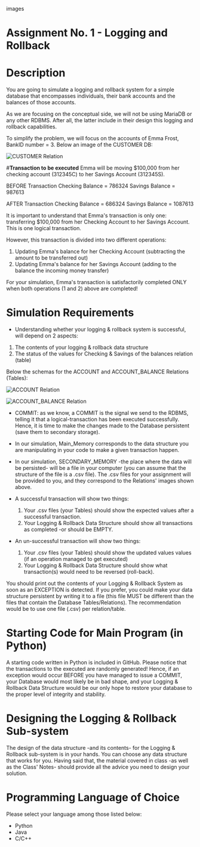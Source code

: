 images
# **Assignment No. 1 - Logging and Rollback**

# **Description**
You are going to simulate a logging and rollback system for a simple database that encompasses individuals, their bank accounts and the balances of those accounts.

As we are focusing on the conceptual side, we will not be using MariaDB or any other RDBMS. After all, the latter include in their design this logging and rollback capabilities.

To simplify the problem, we will focus on the accounts of Emma Frost, BankID number = 3. Below an image of the CUSTOMER DB:

![CUSTOMER Relation](https://MRU-COMP4522-Assignments.git/images/customer.png)

#**Transaction to be executed**
Emma will be moving $100,000 from her checking account (312345C) to her Savings Account (312345S).

BEFORE Transaction
Checking Balance = 786324
Savings Balance = 987613

AFTER Transaction
Checking Balance = 686324
Savings Balance = 1087613

It is important to understand that Emma's transaction is only one: transferring $100,000 from her Checking Account to her Savings Account. This is one logical transaction.

However, this transaction is divided into two different operations:
1. Updating Emma's balance for her Checking Account (subtracting the amount to be transferred out)
2. Updating Emma's balance for her Savings Account (adding to the balance the incoming money transfer)

For your simulation, Emma's transaction is satisfactorily completed ONLY when both operations (1 and 2) above are completed!

# **Simulation Requirements**
- Understanding whether your logging & rollback system is successful, will depend on 2 aspects:
1. The contents of your logging & rollback data structure
2. The status of the values for Checking & Savings of the balances relation (table)

Below the schemas for the ACCOUNT and ACCOUNT_BALANCE Relations (Tables):

![ACCOUNT Relation](https://assignment-1/images/account.png)

![ACCOUNT_BALANCE Relation](https://assignment-1/images/account_balance.png)

- COMMIT: as we know, a COMMIT is the signal we send to the RDBMS, telling it that a logical-transaction has been executed successfully. Hence, it is time to make the changes made to the Database persistent (save them to secondary storage).

- In our simulation, Main_Memory corresponds to the data structure you are manipulating in your code to make a given  transaction happen.

- In our simulation, SECONDARY_MEMORY -the place where the data will be persisted- will be a file in your computer (you can assume that the structure of the file is a .csv file). The .csv files for your assignment will be provided to you, and they correspond to the Relations' images shown above.

- A successful transaction will show two things:
   1. Your .csv files (your Tables) should show the expected values after a successful transaction.
   2. Your Logging & Rollback Data Structure should show all transactions as completed -or should be EMPTY.

- An un-successful transaction will show two things:
   1. Your .csv files (your Tables) should show the updated values values (if an operation managed to get executed)
   2. Your Logging & Rollback Data Structure should show what transaction(s) would need to be reversed (roll-back).

You should print out the contents of your Logging & Rollback System as soon as an EXCEPTION is detected. If you prefer, you could make your data structure persistent by writing it to a file (this file MUST be different than the files that contain the Database Tables/Relations). The recommendation would be to use one file (.csv) per relation/table.

# **Starting Code for Main Program (in Python)**
A starting code written in Python is included in GitHub. Please notice that the transactions to the executed are randomly generated! Hence, if an exception would occur BEFORE you have managed to issue a COMMIT, your Database would most likely be in bad shape, and your Logging & Rollback Data Structure would be our only hope to restore your database to the proper level of integrity and stability.

# **Designing the Logging & Rollback Sub-system**
The design of the data structure -and its contents- for the Logging & Rollback sub-system is in your hands. You can choose any data structure that works for you. Having said that, the material covered in class -as well as the Class' Notes- should provide all the advice you need to design your solution.

# **Programming Language of Choice**
Please select your language among those listed below:
   - Python
   - Java
   - C/C++
